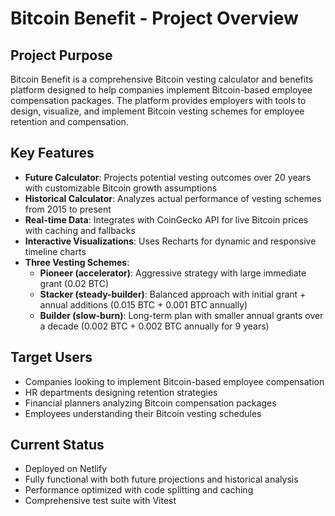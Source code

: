 # Bitcoin Benefit - Project Overview

## Project Purpose
Bitcoin Benefit is a comprehensive Bitcoin vesting calculator and benefits platform designed to help companies implement Bitcoin-based employee compensation packages. The platform provides employers with tools to design, visualize, and implement Bitcoin vesting schemes for employee retention and compensation.

## Key Features
- **Future Calculator**: Projects potential vesting outcomes over 20 years with customizable Bitcoin growth assumptions
- **Historical Calculator**: Analyzes actual performance of vesting schemes from 2015 to present
- **Real-time Data**: Integrates with CoinGecko API for live Bitcoin prices with caching and fallbacks
- **Interactive Visualizations**: Uses Recharts for dynamic and responsive timeline charts
- **Three Vesting Schemes**:
  - **Pioneer (accelerator)**: Aggressive strategy with large immediate grant (0.02 BTC)
  - **Stacker (steady-builder)**: Balanced approach with initial grant + annual additions (0.015 BTC + 0.001 BTC annually)
  - **Builder (slow-burn)**: Long-term plan with smaller annual grants over a decade (0.002 BTC + 0.002 BTC annually for 9 years)

## Target Users
- Companies looking to implement Bitcoin-based employee compensation
- HR departments designing retention strategies
- Financial planners analyzing Bitcoin compensation packages
- Employees understanding their Bitcoin vesting schedules

## Current Status
- Deployed on Netlify
- Fully functional with both future projections and historical analysis
- Performance optimized with code splitting and caching
- Comprehensive test suite with Vitest